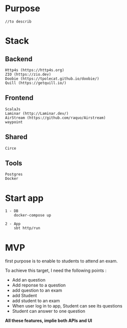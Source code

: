 # Purpose 

    //to describ

# Stack

## Backend
    Http4s (https://http4s.org)
    ZIO (https://zio.dev)
    Doobie (https://tpolecat.github.io/doobie/)
    Quill (https://getquill.io/)
## Frontend   
    ScalaJs 
    Laminar (http://Laminar.dev/)
    AirStream (https://github.com/raquo/Airstream)
    waypoint
## Shared
    Circe

## Tools

    Postgres
    Docker

# Start app

    1 - DB 
        docker-compose up

    2 - App
        sbt http/run


# MVP 

first purpose is to enable to students to attend an exam.

To achieve this target, I need the following points :

 - Add an question
 - Add reponse to a question
 - add question  to an exam
 - add Student
 - add student to an exam
 - When user log in to app, Student can see its questions
 - Student can answer to one question 

 **All these features, implie both APIs and UI** 

